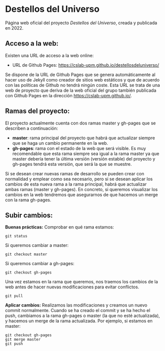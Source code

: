 # Destellos del Universo

Página web oficial del proyecto *Destellos del Universo*, creada y publicada en 2022.

## Acceso a la web:
Existen una URL de acceso a la web online:
- URL de Github Pages: https://cslab-upm.github.io/destellosdeluniverso/

Se dispone de la URL de Github Pages que se genera automáticamente al hacer uso de Jekyll como creador de sitios web estáticos y que de acuerdo con las políticas de Github no tendrá ningún coste. Esta URL se trata de una web de proyecto que deriva de la web oficial del grupo también publicada con Github Pages en la dirección https://cslab-upm.github.io/.

## Ramas del proyecto:
El proyecto actualmente cuenta con dos ramas master y gh-pages que se describen a continuación:
- **master**: rama principal del proyecto que habrá que actualizar siempre que se haga un cambio permanente en la web.
- **gh-pages**: rama con el estado de la web que será visible. Es muy recomendable que esta rama siempre sea igual a la rama master ya que master debería tener la última versión (versión estable) del proyecto y gh-pages tendrá esta versión, que será la que se muestre.

Si se desean crear nuevas ramas de desarrollo se pueden crear con normalidad y emplear como sea necesario, pero si se desean aplicar los cambios de esta nueva rama a la rama principal, habrá que actualizar ambas ramas (master y gh-pages). En concreto, si queremos visualizar los cambios en la web tendremos que asegurarnos de que hacemos un merge con la rama gh-pages.

## Subir cambios:
**Buenas prácticas:**
Comprobar en qué rama estamos:
```
git status
```
Si queremos cambiar a master:
```
git checkout master
```
Si queremos cambiar a gh-pages:
```
git checkout gh-pages
```

Una vez estamos en la rama que queremos, nos traemos los cambios de la web antes de hacer nuevas modificaciones para evitar conflictos.
```
git pull
```

**Aplicar cambios:**
Realizamos las modificaciones y creamos un nuevo commit normalmente. Cuando se ha creado el commit y se ha hecho el push, cambiamos a la rama gh-pages o master (la que no esté actualizada), y hacemos un merge de la rama actualizada. Por ejemplo, si estamos en master:
```
git checkout gh-pages
git merge master
git push
```

